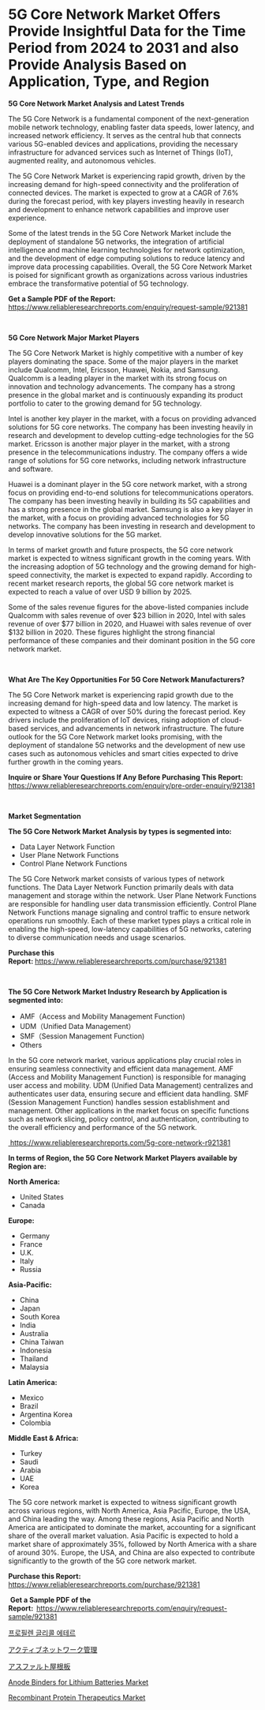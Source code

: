 <p><h1>5G Core Network Market Offers Provide Insightful Data for the Time Period from 2024 to 2031 and also Provide Analysis Based on Application, Type, and Region</h1></p><p><strong>5G Core Network Market Analysis and Latest Trends</strong></p>
<p><p>The 5G Core Network is a fundamental component of the next-generation mobile network technology, enabling faster data speeds, lower latency, and increased network efficiency. It serves as the central hub that connects various 5G-enabled devices and applications, providing the necessary infrastructure for advanced services such as Internet of Things (IoT), augmented reality, and autonomous vehicles.</p><p>The 5G Core Network Market is experiencing rapid growth, driven by the increasing demand for high-speed connectivity and the proliferation of connected devices. The market is expected to grow at a CAGR of 7.6% during the forecast period, with key players investing heavily in research and development to enhance network capabilities and improve user experience. </p><p>Some of the latest trends in the 5G Core Network Market include the deployment of standalone 5G networks, the integration of artificial intelligence and machine learning technologies for network optimization, and the development of edge computing solutions to reduce latency and improve data processing capabilities. Overall, the 5G Core Network Market is poised for significant growth as organizations across various industries embrace the transformative potential of 5G technology.</p></p>
<p><strong>Get a Sample PDF of the Report:&nbsp;</strong> <a href="https://www.reliableresearchreports.com/enquiry/request-sample/921381">https://www.reliableresearchreports.com/enquiry/request-sample/921381</a></p>
<p>&nbsp;</p>
<p><strong>5G Core Network Major Market Players</strong></p>
<p><p>The 5G Core Network Market is highly competitive with a number of key players dominating the space. Some of the major players in the market include Qualcomm, Intel, Ericsson, Huawei, Nokia, and Samsung. Qualcomm is a leading player in the market with its strong focus on innovation and technology advancements. The company has a strong presence in the global market and is continuously expanding its product portfolio to cater to the growing demand for 5G technology.</p><p>Intel is another key player in the market, with a focus on providing advanced solutions for 5G core networks. The company has been investing heavily in research and development to develop cutting-edge technologies for the 5G market. Ericsson is another major player in the market, with a strong presence in the telecommunications industry. The company offers a wide range of solutions for 5G core networks, including network infrastructure and software.</p><p>Huawei is a dominant player in the 5G core network market, with a strong focus on providing end-to-end solutions for telecommunications operators. The company has been investing heavily in building its 5G capabilities and has a strong presence in the global market. Samsung is also a key player in the market, with a focus on providing advanced technologies for 5G networks. The company has been investing in research and development to develop innovative solutions for the 5G market.</p><p>In terms of market growth and future prospects, the 5G core network market is expected to witness significant growth in the coming years. With the increasing adoption of 5G technology and the growing demand for high-speed connectivity, the market is expected to expand rapidly. According to recent market research reports, the global 5G core network market is expected to reach a value of over USD 9 billion by 2025.</p><p>Some of the sales revenue figures for the above-listed companies include Qualcomm with sales revenue of over $23 billion in 2020, Intel with sales revenue of over $77 billion in 2020, and Huawei with sales revenue of over $132 billion in 2020. These figures highlight the strong financial performance of these companies and their dominant position in the 5G core network market.</p></p>
<p>&nbsp;</p>
<p><strong>What Are The Key Opportunities For 5G Core Network Manufacturers?</strong></p>
<p><p>The 5G Core Network market is experiencing rapid growth due to the increasing demand for high-speed data and low latency. The market is expected to witness a CAGR of over 50% during the forecast period. Key drivers include the proliferation of IoT devices, rising adoption of cloud-based services, and advancements in network infrastructure. The future outlook for the 5G Core Network market looks promising, with the deployment of standalone 5G networks and the development of new use cases such as autonomous vehicles and smart cities expected to drive further growth in the coming years.</p></p>
<p><strong>Inquire or Share Your Questions If Any Before Purchasing This Report:</strong> <a href="https://www.reliableresearchreports.com/enquiry/pre-order-enquiry/921381">https://www.reliableresearchreports.com/enquiry/pre-order-enquiry/921381</a></p>
<p>&nbsp;</p>
<p><strong>Market Segmentation</strong></p>
<p><strong>The 5G Core Network Market Analysis by types is segmented into:</strong></p>
<p><ul><li>Data Layer Network Function</li><li>User Plane Network Functions</li><li>Control Plane Network Functions</li></ul></p>
<p><p>The 5G Core Network market consists of various types of network functions. The Data Layer Network Function primarily deals with data management and storage within the network. User Plane Network Functions are responsible for handling user data transmission efficiently. Control Plane Network Functions manage signaling and control traffic to ensure network operations run smoothly. Each of these market types plays a critical role in enabling the high-speed, low-latency capabilities of 5G networks, catering to diverse communication needs and usage scenarios.</p></p>
<p><strong>Purchase this Report:&nbsp;</strong><a href="https://www.reliableresearchreports.com/purchase/921381">https://www.reliableresearchreports.com/purchase/921381</a></p>
<p>&nbsp;</p>
<p><strong>The 5G Core Network Market Industry Research by Application is segmented into:</strong></p>
<p><ul><li>AMF（Access and Mobility Management Function)</li><li>UDM（Unified Data Management）</li><li>SMF（Session Management Function)</li><li>Others</li></ul></p>
<p><p>In the 5G core network market, various applications play crucial roles in ensuring seamless connectivity and efficient data management. AMF (Access and Mobility Management Function) is responsible for managing user access and mobility. UDM (Unified Data Management) centralizes and authenticates user data, ensuring secure and efficient data handling. SMF (Session Management Function) handles session establishment and management. Other applications in the market focus on specific functions such as network slicing, policy control, and authentication, contributing to the overall efficiency and performance of the 5G network.</p></p>
<p><a href="https://www.reliableresearchreports.com/5g-core-network-r921381">&nbsp;https://www.reliableresearchreports.com/5g-core-network-r921381</a></p>
<p><strong>In terms of Region, the 5G Core Network Market Players available by Region are:</strong></p>
<p>
    <p> <strong> North America: </strong>
        <ul>
            <li>United States</li>
            <li>Canada</li>
        </ul>
        </p> 
    <p> <strong> Europe: </strong>
        <ul>
            <li>Germany</li>
            <li>France</li>
            <li>U.K.</li>
            <li>Italy</li>
            <li>Russia</li>
        </ul>
        </p> 
    <p> <strong> Asia-Pacific: </strong>
        <ul>
            <li>China</li>
            <li>Japan</li>
            <li>South Korea</li>
            <li>India</li>
            <li>Australia</li>
            <li>China Taiwan</li>
            <li>Indonesia</li>
            <li>Thailand</li>
            <li>Malaysia</li>
        </ul>
        </p> 
    <p> <strong> Latin America: </strong>
        <ul>
            <li>Mexico</li>
            <li>Brazil</li>
            <li>Argentina Korea</li>
            <li>Colombia</li>
        </ul>
        </p> 
    <p> <strong> Middle East & Africa: </strong>
        <ul>
            <li>Turkey</li>
            <li>Saudi</li>
            <li>Arabia</li>
            <li>UAE</li>
            <li>Korea</li>
        </ul>
    </p>
    </p>
<p><p>The 5G core network market is expected to witness significant growth across various regions, with North America, Asia Pacific, Europe, the USA, and China leading the way. Among these regions, Asia Pacific and North America are anticipated to dominate the market, accounting for a significant share of the overall market valuation. Asia Pacific is expected to hold a market share of approximately 35%, followed by North America with a share of around 30%. Europe, the USA, and China are also expected to contribute significantly to the growth of the 5G core network market.</p></p>
<p><strong>Purchase this Report: </strong><a href="https://www.reliableresearchreports.com/purchase/921381">https://www.reliableresearchreports.com/purchase/921381</a></p>
<p>&nbsp;<strong>Get a Sample PDF of the Report:&nbsp;&nbsp;</strong><a href="https://www.reliableresearchreports.com/enquiry/request-sample/921381">https://www.reliableresearchreports.com/enquiry/request-sample/921381</a></p>
<p><strong></strong></p>
<p><p><a href="https://medium.com/@eloisadavis47/%EB%8B%A4%EC%9D%8C-%EB%AC%B8%EC%9E%A5%EC%9D%84-%ED%95%9C%EA%B5%AD%EC%96%B4%EB%A1%9C-%EB%B2%88%EC%97%AD%ED%95%98%EC%8B%AD%EC%8B%9C%EC%98%A4-%ED%94%84%EB%A1%9C%ED%95%84%EB%A0%8C-%EA%B8%80%EB%A6%AC%EC%BD%9C-%EC%97%90%ED%85%8C%EB%A5%B4-%EC%8B%9C%EC%9E%A5-%EC%A7%80%ED%91%9C-%ED%95%B4%EB%8F%85-%EC%8B%9C%EC%9E%A5-%EC%A0%90%EC%9C%A0%EC%9C%A8-%ED%8A%B8%EB%A0%8C%EB%93%9C-%EB%B0%8F-%EC%84%B1%EC%9E%A5-%ED%8C%A8%ED%84%B4-8fe8f186f1c4">프로필렌 글리콜 에테르</a></p><p><a href="https://medium.com/@raymanta28/%E3%82%A2%E3%82%AF%E3%83%86%E3%82%A3%E3%83%96%E3%83%8D%E3%83%83%E3%83%88%E3%83%AF%E3%83%BC%E3%82%AF%E7%AE%A1%E7%90%86%E5%B8%82%E5%A0%B4%E3%81%AE%E8%A6%8F%E6%A8%A1%E3%81%A8%E5%B8%82%E5%A0%B4%E5%8B%95%E5%90%91-%E5%AE%8C%E5%85%A8%E3%81%AA%E6%A5%AD%E7%95%8C%E6%A6%82%E8%A6%81-2024%E5%B9%B4%E3%81%8B%E3%82%892031%E5%B9%B4-6251db165cec">アクティブネットワーク管理</a></p><p><a href="https://medium.com/@lindrup2/%E3%82%A2%E3%82%B9%E3%83%95%E3%82%A1%E3%83%AB%E3%83%88%E3%82%B7%E3%83%B3%E3%82%B0%E3%83%AB%E5%B8%82%E5%A0%B4-2031%E5%B9%B4%E3%81%BE%E3%81%A7%E3%81%AE%E3%83%88%E3%83%AC%E3%83%B3%E3%83%89-%E4%BA%88%E6%B8%AC-%E7%AB%B6%E4%BA%89%E5%88%86%E6%9E%90-2a5f4a72db36">アスファルト屋根板</a></p><p><a href="https://issuu.com/reportprime-2/docs/anode-binders-for-lithium-batteries-market-size-20">Anode Binders for Lithium Batteries Market</a></p><p><a href="https://github.com/LeilaniWyman2021/Market-Research-Report-List-1/blob/main/recombinant-protein-therapeutics-market.md">Recombinant Protein Therapeutics Market</a></p></p>